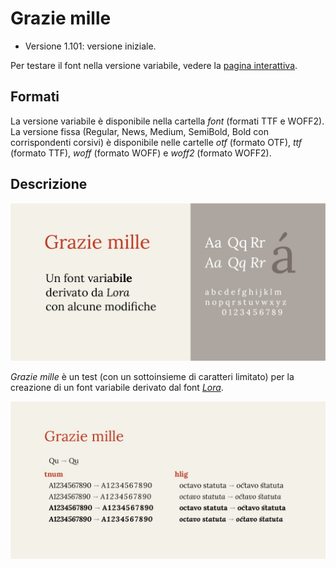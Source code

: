 # Grazie mille
- Versione 1.101: versione iniziale.

Per testare il font nella versione variabile, vedere la [pagina interattiva](https://m-casanova.github.io/GrazieMille/).

## Formati
La versione variabile è disponibile nella cartella *font* (formati TTF e WOFF2).
La versione fissa (Regular, News, Medium, SemiBold, Bold con corrispondenti corsivi) è disponibile nelle cartelle *otf* (formato OTF), *ttf* (formato TTF), *woff* (formato WOFF) e *woff2* (formato WOFF2).

## Descrizione
![image](images/graziemille_1.jpg)

*Grazie mille* è un test (con un sottoinsieme di caratteri limitato) per la creazione  di un font variabile derivato dal font [*Lora*](https://github.com/cyrealtype/Lora-Cyrillic).

![image](images/graziemille_2.jpg)

